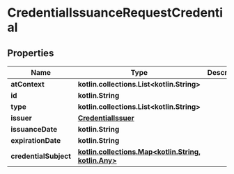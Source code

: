 
# CredentialIssuanceRequestCredential

## Properties
Name | Type | Description | Notes
------------ | ------------- | ------------- | -------------
**atContext** | **kotlin.collections.List&lt;kotlin.String&gt;** |  | 
**id** | **kotlin.String** |  | 
**type** | **kotlin.collections.List&lt;kotlin.String&gt;** |  | 
**issuer** | [**CredentialIssuer**](CredentialIssuer.md) |  | 
**issuanceDate** | **kotlin.String** |  | 
**expirationDate** | **kotlin.String** |  | 
**credentialSubject** | [**kotlin.collections.Map&lt;kotlin.String, kotlin.Any&gt;**](kotlin.Any.md) |  | 



